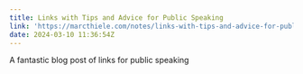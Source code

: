 ```yaml
---
title: Links with Tips and Advice for Public Speaking
link: 'https://marcthiele.com/notes/links-with-tips-and-advice-for-public-speaking'
date: 2024-03-10 11:36:54Z
---
```


A fantastic blog post of links for public speaking
